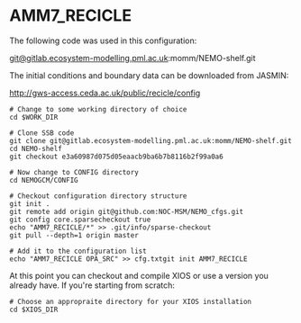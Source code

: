 # AMM7_RECICLE

The following code was used in this configuration:

git@gitlab.ecosystem-modelling.pml.ac.uk:momm/NEMO-shelf.git

The initial conditions and boundary data can be downloaded from JASMIN:

http://gws-access.ceda.ac.uk/public/recicle/config

```
# Change to some working directory of choice
cd $WORK_DIR

# Clone SSB code 
git clone git@gitlab.ecosystem-modelling.pml.ac.uk:momm/NEMO-shelf.git
cd NEMO-shelf
git checkout e3a60987d075d05eaacb9ba6b7b8116b2f99a0a6

# Now change to CONFIG directory
cd NEMOGCM/CONFIG

# Checkout configuration directory structure
git init .
git remote add origin git@github.com:NOC-MSM/NEMO_cfgs.git
git config core.sparsecheckout true
echo "AMM7_RECICLE/*" >> .git/info/sparse-checkout
git pull --depth=1 origin master

# Add it to the configuration list
echo "AMM7_RECICLE OPA_SRC" >> cfg.txtgit init AMM7_RECICLE
```

At this point you can checkout and compile XIOS or use a version you already have. If you're starting from scratch:

```
# Choose an appropraite directory for your XIOS installation
cd $XIOS_DIR
